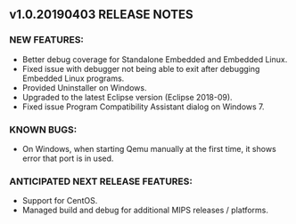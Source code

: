 ## v1.0.20190403 RELEASE NOTES

### NEW FEATURES:
* Better debug coverage for Standalone Embedded and Embedded Linux.
* Fixed issue with debugger not being able to exit after debugging Embedded Linux programs.
* Provided Uninstaller on Windows.
* Upgraded to the latest Eclipse version (Eclipse 2018-09).
* Fixed issue Program Compatibility Assistant dialog on Windows 7.

### KNOWN BUGS:
* On Windows, when starting Qemu manually at the first time, it shows error that port is in used.

### ANTICIPATED NEXT RELEASE FEATURES:
* Support for CentOS.
* Managed build and debug for additional MIPS releases / platforms. 
